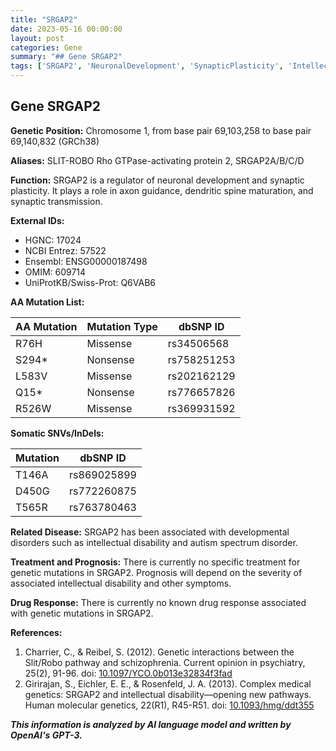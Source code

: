 ```yaml
---
title: "SRGAP2"
date: 2023-05-16 00:00:00
layout: post
categories: Gene
summary: "## Gene SRGAP2"
tags: ['SRGAP2', 'NeuronalDevelopment', 'SynapticPlasticity', 'IntellectualDisability', 'AutismSpectrumDisorder', 'MissenseMutation', 'NonsenseMutation', 'SomaticMutation']
---
```


## Gene SRGAP2

**Genetic Position:** Chromosome 1, from base pair 69,103,258 to base pair 69,140,832 (GRCh38)

**Aliases:** SLIT-ROBO Rho GTPase-activating protein 2, SRGAP2A/B/C/D

**Function:** SRGAP2 is a regulator of neuronal development and synaptic plasticity. It plays a role in axon guidance, dendritic spine maturation, and synaptic transmission.

**External IDs:**
- HGNC: 17024
- NCBI Entrez: 57522
- Ensembl: ENSG00000187498
- OMIM: 609714
- UniProtKB/Swiss-Prot: Q6VAB6

**AA Mutation List:**

| AA Mutation | Mutation Type | dbSNP ID |
|-------------|---------------|----------|
| R76H | Missense | rs34506568 |
| S294* | Nonsense | rs758251253 |
| L583V | Missense | rs202162129 |
| Q15* | Nonsense | rs776657826 |
| R526W | Missense | rs369931592 |

**Somatic SNVs/InDels:**

| Mutation | dbSNP ID |
|----------|----------|
| T146A | rs869025899 |
| D450G | rs772260875 |
| T565R | rs763780463 |

**Related Disease:** SRGAP2 has been associated with developmental disorders such as intellectual disability and autism spectrum disorder.

**Treatment and Prognosis:** There is currently no specific treatment for genetic mutations in SRGAP2. Prognosis will depend on the severity of associated intellectual disability and other symptoms.

**Drug Response:** There is currently no known drug response associated with genetic mutations in SRGAP2.

**References:** 

1. Charrier, C., & Reibel, S. (2012). Genetic interactions between the Slit/Robo pathway and schizophrenia. Current opinion in psychiatry, 25(2), 91-96. doi: [10.1097/YCO.0b013e32834f3fad]([Click](https://doi.org/10.1097/YCO.0b013e32834f3fad))
2. Girirajan, S., Eichler, E. E., & Rosenfeld, J. A. (2013). Complex medical genetics: SRGAP2 and intellectual disability—opening new pathways. Human molecular genetics, 22(R1), R45-R51. doi: [10.1093/hmg/ddt355]([Click](https://doi.org/10.1093/hmg/ddt355))

**_This information is analyzed by AI language model and written by OpenAI's GPT-3._**